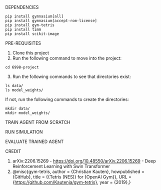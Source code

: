 DEPENDENCIES
```
pip install gymnasium[all]
pip install gymnasium[accept-rom-license]
pip install gym-tetris
pip install timm
pip install scikit-image
```

PRE-REQUISITES
1. Clone this project
2. Run the following command to move into the project:
```
cd 6998-project
```
3. Run the following commands to see that directories exist:
```
ls data/
ls model_weights/
```
If not, run the following commands to create the directories:
```
mkdir data/
mkdir model_weights/
```


TRAIN AGENT FROM SCRATCH

RUN SIMULATION

EVALUATE TRAINED AGENT



CREDIT
1. arXiv:2206.15269 - https://doi.org/10.48550/arXiv.2206.15269 - Deep Reinforcement Learning with Swin Transformer
2. @misc{gym-tetris,
  author = {Christian Kauten},
  howpublished = {GitHub},
  title = {{Tetris (NES)} for {OpenAI Gym}},
  URL = {https://github.com/Kautenja/gym-tetris},
  year = {2019},}
